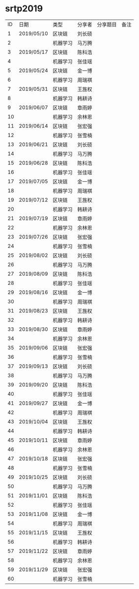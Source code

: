 # srtp2019
<table style="width:100%">
  <tr><td>ID</td><td>日期</td><td>类型</td><td>分享者</td><td>分享题目</td><td>备注</td></tr>
  <tr><td>1</td><td NOWRAP>2019/05/10</td><td NOWRAP>区块链</td><td NOWRAP>刘长硕</td><td></td><td></td></tr>
<tr><td>2</td><td NOWRAP></td><td NOWRAP>机器学习</td><td NOWRAP>马万腾</td><td></td><td></td></tr>
<tr><td>3</td><td NOWRAP>2019/05/17</td><td NOWRAP>区块链</td><td NOWRAP>﻿陈科浩</td><td></td><td></td></tr>
<tr><td>4</td><td NOWRAP></td><td NOWRAP>机器学习</td><td NOWRAP>﻿张佳瑶</td><td></td><td></td></tr>
<tr><td>5</td><td NOWRAP>2019/05/24</td><td NOWRAP>区块链</td><td NOWRAP>﻿金一博</td><td></td><td></td></tr>
<tr><td>6</td><td NOWRAP></td><td NOWRAP>机器学习</td><td NOWRAP>﻿周瑞褀</td><td></td><td></td></tr>
<tr><td>7</td><td NOWRAP>2019/05/31</td><td NOWRAP>区块链</td><td NOWRAP>﻿王旌权</td><td></td><td></td></tr>
<tr><td>8</td><td NOWRAP></td><td NOWRAP>机器学习</td><td NOWRAP>韩耕诗</td><td></td><td></td></tr>
<tr><td>9</td><td NOWRAP>2019/06/07</td><td NOWRAP>区块链</td><td NOWRAP>章雨婷</td><td></td><td></td></tr>
<tr><td>10</td><td NOWRAP></td><td NOWRAP>机器学习</td><td NOWRAP>余林恩</td><td></td><td></td></tr>
<tr><td>11</td><td NOWRAP>2019/06/14</td><td NOWRAP>区块链</td><td NOWRAP>张宏强</td><td></td><td></td></tr>
<tr><td>12</td><td NOWRAP></td><td NOWRAP>机器学习</td><td NOWRAP>张雪楠</td><td></td><td></td></tr>
<tr><td>13</td><td NOWRAP>2019/06/21</td><td NOWRAP>区块链</td><td NOWRAP>刘长硕</td><td></td><td></td></tr>
<tr><td>14</td><td NOWRAP></td><td NOWRAP>机器学习</td><td NOWRAP>马万腾</td><td></td><td></td></tr>
<tr><td>15</td><td NOWRAP>2019/06/28</td><td NOWRAP>区块链</td><td NOWRAP>﻿陈科浩</td><td></td><td></td></tr>
<tr><td>16</td><td NOWRAP></td><td NOWRAP>机器学习</td><td NOWRAP>﻿张佳瑶</td><td></td><td></td></tr>
<tr><td>17</td><td NOWRAP>2019/07/05</td><td NOWRAP>区块链</td><td NOWRAP>﻿金一博</td><td></td><td></td></tr>
<tr><td>18</td><td NOWRAP></td><td NOWRAP>机器学习</td><td NOWRAP>﻿周瑞褀</td><td></td><td></td></tr>
<tr><td>19</td><td NOWRAP>2019/07/12</td><td NOWRAP>区块链</td><td NOWRAP>﻿王旌权</td><td></td><td></td></tr>
<tr><td>20</td><td NOWRAP></td><td NOWRAP>机器学习</td><td NOWRAP>韩耕诗</td><td></td><td></td></tr>
<tr><td>21</td><td NOWRAP>2019/07/19</td><td NOWRAP>区块链</td><td NOWRAP>章雨婷</td><td></td><td></td></tr>
<tr><td>22</td><td NOWRAP></td><td NOWRAP>机器学习</td><td NOWRAP>余林恩</td><td></td><td></td></tr>
<tr><td>23</td><td NOWRAP>2019/07/26</td><td NOWRAP>区块链</td><td NOWRAP>张宏强</td><td></td><td></td></tr>
<tr><td>24</td><td NOWRAP></td><td NOWRAP>机器学习</td><td NOWRAP>张雪楠</td><td></td><td></td></tr>
<tr><td>25</td><td NOWRAP>2019/08/02</td><td NOWRAP>区块链</td><td NOWRAP>刘长硕</td><td></td><td></td></tr>
<tr><td>26</td><td NOWRAP></td><td NOWRAP>机器学习</td><td NOWRAP>马万腾</td><td></td><td></td></tr>
<tr><td>27</td><td NOWRAP>2019/08/09</td><td NOWRAP>区块链</td><td NOWRAP>﻿陈科浩</td><td></td><td></td></tr>
<tr><td>28</td><td NOWRAP></td><td NOWRAP>机器学习</td><td NOWRAP>﻿张佳瑶</td><td></td><td></td></tr>
<tr><td>29</td><td NOWRAP>2019/08/16</td><td NOWRAP>区块链</td><td NOWRAP>﻿金一博</td><td></td><td></td></tr>
<tr><td>30</td><td NOWRAP></td><td NOWRAP>机器学习</td><td NOWRAP>﻿周瑞褀</td><td></td><td></td></tr>
<tr><td>31</td><td NOWRAP>2019/08/23</td><td NOWRAP>区块链</td><td NOWRAP>﻿王旌权</td><td></td><td></td></tr>
<tr><td>32</td><td NOWRAP></td><td NOWRAP>机器学习</td><td NOWRAP>韩耕诗</td><td></td><td></td></tr>
<tr><td>33</td><td NOWRAP>2019/08/30</td><td NOWRAP>区块链</td><td NOWRAP>章雨婷</td><td></td><td></td></tr>
<tr><td>34</td><td NOWRAP></td><td NOWRAP>机器学习</td><td NOWRAP>余林恩</td><td></td><td></td></tr>
<tr><td>35</td><td NOWRAP>2019/09/06</td><td NOWRAP>区块链</td><td NOWRAP>张宏强</td><td></td><td></td></tr>
<tr><td>36</td><td NOWRAP></td><td NOWRAP>机器学习</td><td NOWRAP>张雪楠</td><td></td><td></td></tr>
<tr><td>37</td><td NOWRAP>2019/09/13</td><td NOWRAP>区块链</td><td NOWRAP>刘长硕</td><td></td><td></td></tr>
<tr><td>38</td><td NOWRAP></td><td NOWRAP>机器学习</td><td NOWRAP>马万腾</td><td></td><td></td></tr>
<tr><td>39</td><td NOWRAP>2019/09/20</td><td NOWRAP>区块链</td><td NOWRAP>﻿陈科浩</td><td></td><td></td></tr>
<tr><td>40</td><td NOWRAP></td><td NOWRAP>机器学习</td><td NOWRAP>﻿张佳瑶</td><td></td><td></td></tr>
<tr><td>41</td><td NOWRAP>2019/09/27</td><td NOWRAP>区块链</td><td NOWRAP>﻿金一博</td><td></td><td></td></tr>
<tr><td>42</td><td NOWRAP></td><td NOWRAP>机器学习</td><td NOWRAP>﻿周瑞褀</td><td></td><td></td></tr>
<tr><td>43</td><td NOWRAP>2019/10/04</td><td NOWRAP>区块链</td><td NOWRAP>﻿王旌权</td><td></td><td></td></tr>
<tr><td>44</td><td NOWRAP></td><td NOWRAP>机器学习</td><td NOWRAP>韩耕诗</td><td></td><td></td></tr>
<tr><td>45</td><td NOWRAP>2019/10/11</td><td NOWRAP>区块链</td><td NOWRAP>章雨婷</td><td></td><td></td></tr>
<tr><td>46</td><td NOWRAP></td><td NOWRAP>机器学习</td><td NOWRAP>余林恩</td><td></td><td></td></tr>
<tr><td>47</td><td NOWRAP>2019/10/18</td><td NOWRAP>区块链</td><td NOWRAP>张宏强</td><td></td><td></td></tr>
<tr><td>48</td><td NOWRAP></td><td NOWRAP>机器学习</td><td NOWRAP>张雪楠</td><td></td><td></td></tr>
<tr><td>49</td><td NOWRAP>2019/10/25</td><td NOWRAP>区块链</td><td NOWRAP>刘长硕</td><td></td><td></td></tr>
<tr><td>50</td><td NOWRAP></td><td NOWRAP>机器学习</td><td NOWRAP>马万腾</td><td></td><td></td></tr>
<tr><td>51</td><td NOWRAP>2019/11/01</td><td NOWRAP>区块链</td><td NOWRAP>﻿陈科浩</td><td></td><td></td></tr>
<tr><td>52</td><td NOWRAP></td><td NOWRAP>机器学习</td><td NOWRAP>﻿张佳瑶</td><td></td><td></td></tr>
<tr><td>53</td><td NOWRAP>2019/11/08</td><td NOWRAP>区块链</td><td NOWRAP>﻿金一博</td><td></td><td></td></tr>
<tr><td>54</td><td NOWRAP></td><td NOWRAP>机器学习</td><td NOWRAP>﻿周瑞褀</td><td></td><td></td></tr>
<tr><td>55</td><td NOWRAP>2019/11/15</td><td NOWRAP>区块链</td><td NOWRAP>﻿王旌权</td><td></td><td></td></tr>
<tr><td>56</td><td NOWRAP></td><td NOWRAP>机器学习</td><td NOWRAP>韩耕诗</td><td></td><td></td></tr>
<tr><td>57</td><td NOWRAP>2019/11/22</td><td NOWRAP>区块链</td><td NOWRAP>章雨婷</td><td></td><td></td></tr>
<tr><td>58</td><td NOWRAP></td><td NOWRAP>机器学习</td><td NOWRAP>余林恩</td><td></td><td></td></tr>
<tr><td>59</td><td NOWRAP>2019/11/29</td><td NOWRAP>区块链</td><td NOWRAP>张宏强</td><td></td><td></td></tr>
<tr><td>60</td><td NOWRAP></td><td NOWRAP>机器学习</td><td NOWRAP>张雪楠</td><td></td><td></td></tr>
 </table>
 
		




